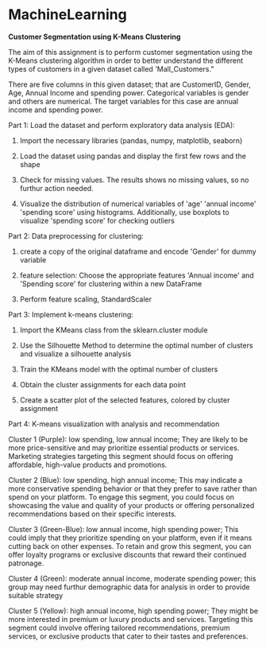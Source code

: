 # MachineLearning

**Customer Segmentation using K-Means Clustering**


The aim of this assignment is to perform customer segmentation using the K-Means clustering algorithm in order to better understand the different types of customers in a given dataset called 'Mall_Customers." 

There are five columns in this given dataset; that are CustomerID, Gender, Age, Annual Income and spending power. Categorical variables is gender and others are numerical. The target variables for this case are annual income and spending power. 

Part 1: 
Load the dataset and perform exploratory data analysis (EDA): 

1. Import the necessary libraries (pandas, numpy, matplotlib, seaborn) 

2. Load the dataset using pandas and display the first few rows and the shape

3. Check for missing values. The results shows no missing values, so no furthur action needed. 

4. Visualize the distribution of numerical variables of 'age' 'annual income' 'spending score' using histograms. Additionally, use boxplots to visualize 'spending score' for checking outliers 

Part 2:
Data preprocessing for clustering: 

1. create a copy of the original dataframe and encode 'Gender' for dummy variable 

2. feature selection: Choose the appropriate features 'Annual income' and 'Spending score' for clustering within a new DataFrame

3. Perform feature scaling, StandardScaler 

Part 3: 
Implement k-means clustering: 

1. Import the KMeans class from the sklearn.cluster module 

2. Use the Silhouette Method to determine the optimal number of clusters and visualize a silhouette analysis

3. Train the KMeans model with the optimal number of clusters 

4. Obtain the cluster assignments for each data point

5. Create a scatter plot of the selected features, colored by cluster assignment 


Part 4: 
K-means visualization with analysis and recommendation


Cluster 1 (Purple): low spending, low annual income; They are likely to be more price-sensitive and may prioritize essential products or services. Marketing strategies targeting this segment should focus on offering affordable, high-value products and promotions.

Cluster 2 (Blue): low spending, high annual income; This may indicate a more conservative spending behavior or that they prefer to save rather than spend on your platform. To engage this segment, you could focus on showcasing the value and quality of your products or offering personalized recommendations based on their specific interests.

Cluster 3 (Green-Blue): low annual income, high spending power; This could imply that they prioritize spending on your platform, even if it means cutting back on other expenses. To retain and grow this segment, you can offer loyalty programs or exclusive discounts that reward their continued patronage.

Cluster 4 (Green): moderate annual income, moderate spending power; this group may need furthur demographic data for analysis in order to provide suitable strategy

Cluster 5 (Yellow): high annual income, high spending power; They might be more interested in premium or luxury products and services. Targeting this segment could involve offering tailored recommendations, premium services, or exclusive products that cater to their tastes and preferences.
